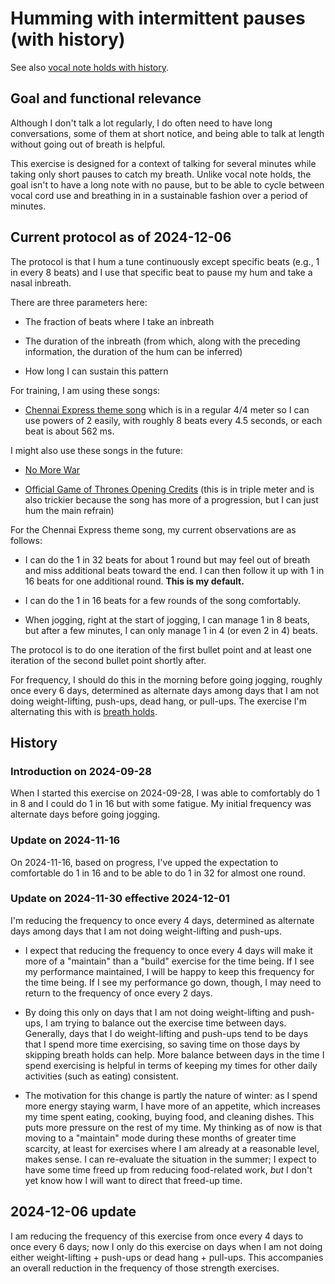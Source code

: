 # Humming with intermittent pauses (with history)

See also [vocal note holds with history](vocal-note-holds-with-history.md).

## Goal and functional relevance

Although I don't talk a lot regularly, I do often need to have long
conversations, some of them at short notice, and being able to talk at
length without going out of breath is helpful.

This exercise is designed for a context of talking for several minutes
while taking only short pauses to catch my breath. Unlike vocal note
holds, the goal isn't to have a long note with no pause, but to be
able to cycle between vocal cord use and breathing in in a sustainable
fashion over a period of minutes.

## Current protocol as of 2024-12-06

The protocol is that I hum a tune continuously except specific beats
(e.g., 1 in every 8 beats) and I use that specific beat to pause my
hum and take a nasal inbreath.

There are three parameters here:

* The fraction of beats where I take an inbreath

* The duration of the inbreath (from which, along with the preceding
  information, the duration of the hum can be inferred)

* How long I can sustain this pattern

For training, I am using these songs:

* [Chennai Express theme
  song](https://www.youtube.com/watch?v=S6KtEqxGQbw) which is in a
  regular 4/4 meter so I can use powers of 2 easily, with roughly 8
  beats every 4.5 seconds, or each beat is about 562 ms.

I might also use these songs in the future:

* [No More War](https://www.youtube.com/watch?v=4ADnsqiqAI8)

* [Official Game of Thrones Opening
  Credits](https://www.youtube.com/watch?v=s7L2PVdrb_8) (this is in
  triple meter and is also trickier because the song has more of a
  progression, but I can just hum the main refrain)

For the Chennai Express theme song, my current observations are as follows:

* I can do the 1 in 32 beats for about 1 round but may feel out of
  breath and miss additional beats toward the end. I can then follow
  it up with 1 in 16 beats for one additional round. **This is my
  default.**

* I can do the 1 in 16 beats for a few rounds of the song
  comfortably.

* When jogging, right at the start of jogging, I can manage 1 in 8
  beats, but after a few minutes, I can only manage 1 in 4 (or even 2
  in 4) beats.

The protocol is to do one iteration of the first bullet point and at
least one iteration of the second bullet point shortly after.

For frequency, I should do this in the morning before going jogging,
roughly once every 6 days, determined as alternate days among days
that I am not doing weight-lifting, push-ups, dead hang, or
pull-ups. The exercise I'm alternating this with is [breath
holds](breath-holds-with-history.md).

## History

### Introduction on 2024-09-28

When I started this exercise on 2024-09-28, I was able to comfortably
do 1 in 8 and I could do 1 in 16 but with some fatigue. My initial
frequency was alternate days before going jogging.

### Update on 2024-11-16

On 2024-11-16, based on progress, I've upped the expectation to
comfortable do 1 in 16 and to be able to do 1 in 32 for almost one
round.

### Update on 2024-11-30 effective 2024-12-01

I'm reducing the frequency to once every 4 days, determined as
alternate days among days that I am not doing weight-lifting and
push-ups.

* I expect that reducing the frequency to once every 4 days will make
  it more of a "maintain" than a "build" exercise for the time
  being. If I see my performance maintained, I will be happy to keep
  this frequency for the time being. If I see my performance go down,
  though, I may need to return to the frequency of once every 2 days.

* By doing this only on days that I am not doing weight-lifting and
  push-ups, I am trying to balance out the exercise time between
  days. Generally, days that I do weight-lifting and push-ups tend to
  be days that I spend more time exercising, so saving time on those
  days by skipping breath holds can help. More balance between days in
  the time I spend exercising is helpful in terms of keeping my times
  for other daily activities (such as eating) consistent.

* The motivation for this change is partly the nature of winter: as I
  spend more energy staying warm, I have more of an appetite, which
  increases my time spent eating, cooking, buying food, and cleaning
  dishes. This puts more pressure on the rest of my time. My thinking
  as of now is that moving to a "maintain" mode during these months of
  greater time scarcity, at least for exercises where I am already at
  a reasonable level, makes sense. I can re-evaluate the situation in
  the summer; I expect to have some time freed up from reducing
  food-related work, *but* I don't yet know how I will want to direct
  that freed-up time.

## 2024-12-06 update

I am reducing the frequency of this exercise from once every 4 days to
once every 6 days; now I only do this exercise on days when I am not
doing either weight-lifting + push-ups or dead hang + pull-ups. This
accompanies an overall reduction in the frequency of those strength
exercises.
